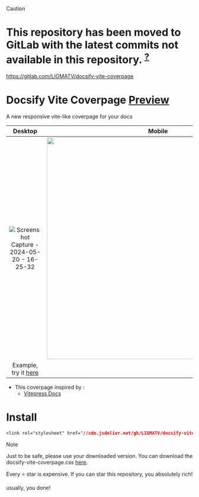 > [!CAUTION]
> # This repository has been moved to GitLab with the latest commits not available in this repository. <sup>[?](https://gitlab.com/LIGMATV)</sup>
> https://gitlab.com/LIGMATV/docsify-vite-coverpage

# Docsify Vite Coverpage [Preview](https://docsify-vite-coverpage.vercel.app/)
A new responsive vite-like coverpage for your docs

| Desktop | Mobile |
|:--:|:--:|
| ![Screenshot Capture - 2024-05-20 - 16-25-32](https://github.com/LIGMATV/docsify-vite-coverpage/assets/143163098/36baf60e-ca34-4590-a87e-d14570bf489c) | <img src="https://github.com/LIGMATV/docsify-vite-coverpage/assets/143163098/c1c1f6f6-d68f-434e-a124-3b7d679093e8" width="600"> |
| Example, try it [here](https://docsify-vite-coverpage.vercel.app/) |


- This coverpage inspired by :
  - [Vitepress Docs](https://vitepress.dev/)

# Install
 
```css
<link rel="stylesheet" href="//cdn.jsdelivr.net/gh/LIGMATV/docsify-vite-coverpage@main/docsify-vite-coverpage.css">
```

> [!NOTE]
> Just to be safe, please use your downloaded version.
> You can download the docsify-vite-coverpage.css <a href="https://cdn.jsdelivr.net/gh/LIGMATV/docsify-vite-coverpage@main/docsify-vite-coverpage.css" download>here</a>.

Every ⭐ star is expensive. If you can star this repository, you absolutely rich!

usually, you done!
